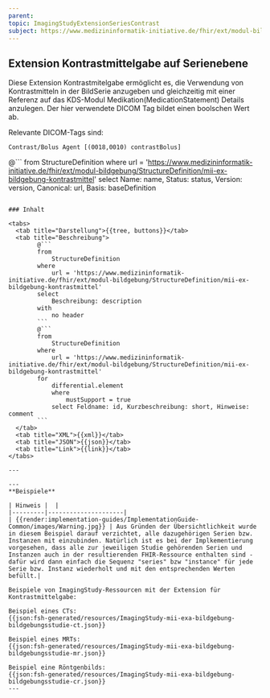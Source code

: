 ```yaml
---
parent:
topic: ImagingStudyExtensionSeriesContrast
subject: https://www.medizininformatik-initiative.de/fhir/ext/modul-bildgebung/StructureDefinition/mii-ex-bildgebung-kontrastmittel
---
```


## Extension Kontrastmittelgabe auf Serienebene

Diese Extension Kontrastmitelgabe ermöglicht es, die Verwendung von Kontrastmitteln in der BildSerie anzugeben und gleichzeitig mit einer Referenz auf das KDS-Modul Medikation(MedicationStatement) Details anzulegen. Der hier verwendete DICOM Tag bildet einen boolschen Wert ab.

Relevante DICOM-Tags sind:

    Contrast/Bolus Agent [(0018,0010) contrastBolus]
    
@```
from
    StructureDefinition
where
    url = 'https://www.medizininformatik-initiative.de/fhir/ext/modul-bildgebung/StructureDefinition/mii-ex-bildgebung-kontrastmittel'
select
    Name: name, Status: status, Version: version, Canonical: url, Basis: baseDefinition
```

### Inhalt

<tabs>
  <tab title="Darstellung">{{tree, buttons}}</tab>
  <tab title="Beschreibung">
        @```
        from
	        StructureDefinition
        where
	        url = 'https://www.medizininformatik-initiative.de/fhir/ext/modul-bildgebung/StructureDefinition/mii-ex-bildgebung-kontrastmittel'
        select
	        Beschreibung: description
        with
            no header
        ```
        @```
        from
            StructureDefinition
        where
            url = 'https://www.medizininformatik-initiative.de/fhir/ext/modul-bildgebung/StructureDefinition/mii-ex-bildgebung-kontrastmittel'
        for
            differential.element
            where
                mustSupport = true
            select Feldname: id, Kurzbeschreibung: short, Hinweise: comment
        ```
  </tab>
  <tab title="XML">{{xml}}</tab>
  <tab title="JSON">{{json}}</tab>
  <tab title="Link">{{link}}</tab>
</tabs>

---

--- 
**Beispiele**

| Hinweis |  |
|---------|---------------------|
| {{render:implementation-guides/ImplementationGuide-Common/images/Warning.jpg}} | Aus Gründen der Übersichtlichkeit wurde in diesem Beispiel darauf verzichtet, alle dazugehörigen Serien bzw. Instanzen mit einzubinden. Natürlich ist es bei der Implkementierung vorgesehen, dass alle zur jeweiligen Studie gehörenden Serien und Instanzen auch in der resultierenden FHIR-Ressource enthalten sind - dafür wird dann einfach die Sequenz "series" bzw "instance" für jede Serie bzw. Instanz wiederholt und mit den entsprechenden Werten befüllt.|

Beispiele von ImagingStudy-Ressourcen mit der Extension für Kontrastmittelgabe:

Beispiel eines CTs:
{{json:fsh-generated/resources/ImagingStudy-mii-exa-bildgebung-bildgebungsstudie-ct.json}}

Beispiel eines MRTs:
{{json:fsh-generated/resources/ImagingStudy-mii-exa-bildgebung-bildgebungsstudie-mr.json}}

Beispiel eine Röntgenbilds:
{{json:fsh-generated/resources/ImagingStudy-mii-exa-bildgebung-bildgebungsstudie-cr.json}}
---
